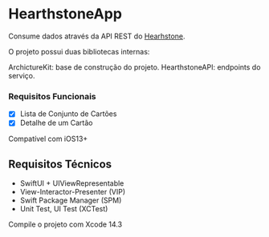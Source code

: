 # HearthstoneApp

Consume dados através da API REST do [Hearhstone](https://rapidapi.com/omgvamp/api/hearthstone).

O projeto possui duas bibliotecas internas:

ArchictureKit: base de construção do projeto.
HearthstoneAPI: endpoints do serviço.

### Requisitos Funcionais

 - [x] Lista de Conjunto de Cartões
 - [x] Detalhe de um Cartão
 
Compatível com iOS13+

## Requisitos Técnicos

 - SwiftUI + UIViewRepresentable
 - View-Interactor-Presenter (VIP)
 - Swift Package Manager (SPM)
 - Unit Test, UI Test (XCTest)

Compile o projeto com Xcode 14.3
